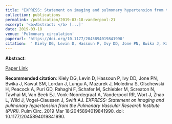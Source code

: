 ```yaml
--- 
title: "EXPRESS: Statement on imaging and pulmonary hypertension from the Pulmonary Vascular Research Institute (PVRI)." 
collection: publications 
permalink: /publication/2019-03-18-vanderpool-21 
excerpt: '<b>Abstract: </b> [...]' 
date: 2019-03-18 
venue: 'Pulmonary circulation' 
paperurl: 'https://doi.org/10.1177/2045894019841990' 
citation:  ' Kiely DG, Levin D, Hassoun P, Ivy DD, Jone PN, Bwika J, Kawut SM, Lordan J, Lungu A, Mazurek J, Moledina S, Olschewski H, Peacock A, Puri GD, Rahaghi F, Schafer M, Schiebler M, Screaton N, Tawhai M, Van Beek EJ, Vonk-Noordegraaf A, Vanderpool RR, Wort J, Zhao L, Wild J, Vogel-Claussen J, Swift AJ. <i>EXPRESS: Statement on imaging and pulmonary hypertension from the Pulmonary Vascular Research Institute (PVRI).</i> Pulm Circ. 2019 Mar 18:2045894019841990. doi: 10.1177/2045894019841990.' 
--- 
```

<b>Abstract</b>:    
 
[Paper Link](https://doi.org/10.1177/2045894019841990) 
 
<b>Recommended citation</b>:  Kiely DG, Levin D, Hassoun P, Ivy DD, Jone PN, Bwika J, Kawut SM, Lordan J, Lungu A, Mazurek J, Moledina S, Olschewski H, Peacock A, Puri GD, Rahaghi F, Schafer M, Schiebler M, Screaton N, Tawhai M, Van Beek EJ, Vonk-Noordegraaf A, Vanderpool RR, Wort J, Zhao L, Wild J, Vogel-Claussen J, Swift AJ. <i>EXPRESS: Statement on imaging and pulmonary hypertension from the Pulmonary Vascular Research Institute (PVRI).</i> Pulm Circ. 2019 Mar 18:2045894019841990. doi: 10.1177/2045894019841990. 
